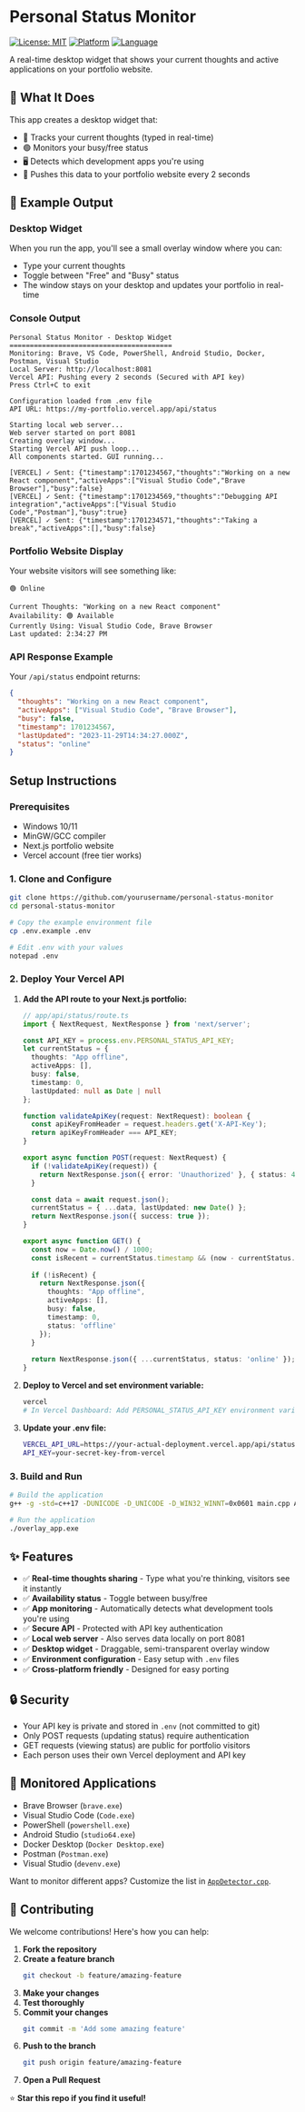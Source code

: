 # Personal Status Monitor

[![License: MIT](https://img.shields.io/badge/License-MIT-yellow.svg)](https://opensource.org/licenses/MIT)
[![Platform](https://img.shields.io/badge/platform-Windows-blue.svg)](https://www.microsoft.com/windows)
[![Language](https://img.shields.io/badge/language-C++-blue.svg)](https://isocpp.org/)

A real-time desktop widget that shows your current thoughts and active applications on your portfolio website.

## 🎯 What It Does

This app creates a desktop widget that:
- 📝 Tracks your current thoughts (typed in real-time)
- 🟢 Monitors your busy/free status 
- 🖥️ Detects which development apps you're using
- 🚀 Pushes this data to your portfolio website every 2 seconds

## 📸 Example Output

### Desktop Widget
When you run the app, you'll see a small overlay window where you can:
- Type your current thoughts
- Toggle between "Free" and "Busy" status
- The window stays on your desktop and updates your portfolio in real-time

### Console Output
```
Personal Status Monitor - Desktop Widget
========================================
Monitoring: Brave, VS Code, PowerShell, Android Studio, Docker, Postman, Visual Studio
Local Server: http://localhost:8081
Vercel API: Pushing every 2 seconds (Secured with API key)
Press Ctrl+C to exit

Configuration loaded from .env file
API URL: https://my-portfolio.vercel.app/api/status

Starting local web server...
Web server started on port 8081
Creating overlay window...
Starting Vercel API push loop...
All components started. GUI running...

[VERCEL] ✓ Sent: {"timestamp":1701234567,"thoughts":"Working on a new React component","activeApps":["Visual Studio Code","Brave Browser"],"busy":false}
[VERCEL] ✓ Sent: {"timestamp":1701234569,"thoughts":"Debugging API integration","activeApps":["Visual Studio Code","Postman"],"busy":true}
[VERCEL] ✓ Sent: {"timestamp":1701234571,"thoughts":"Taking a break","activeApps":[],"busy":false}
```

### Portfolio Website Display
Your website visitors will see something like:

```
🟢 Online

Current Thoughts: "Working on a new React component"
Availability: 🟢 Available
Currently Using: Visual Studio Code, Brave Browser
Last updated: 2:34:27 PM
```

### API Response Example
Your `/api/status` endpoint returns:
```json
{
  "thoughts": "Working on a new React component",
  "activeApps": ["Visual Studio Code", "Brave Browser"],
  "busy": false,
  "timestamp": 1701234567,
  "lastUpdated": "2023-11-29T14:34:27.000Z",
  "status": "online"
}
```

## Setup Instructions

### Prerequisites
- Windows 10/11
- MinGW/GCC compiler
- Next.js portfolio website
- Vercel account (free tier works)

### 1. Clone and Configure

```bash
git clone https://github.com/yourusername/personal-status-monitor
cd personal-status-monitor

# Copy the example environment file
cp .env.example .env

# Edit .env with your values
notepad .env
```

### 2. Deploy Your Vercel API

1. **Add the API route to your Next.js portfolio:**
   ```typescript
   // app/api/status/route.ts
   import { NextRequest, NextResponse } from 'next/server';

   const API_KEY = process.env.PERSONAL_STATUS_API_KEY;
   let currentStatus = {
     thoughts: "App offline",
     activeApps: [],
     busy: false,
     timestamp: 0,
     lastUpdated: null as Date | null
   };

   function validateApiKey(request: NextRequest): boolean {
     const apiKeyFromHeader = request.headers.get('X-API-Key');
     return apiKeyFromHeader === API_KEY;
   }

   export async function POST(request: NextRequest) {
     if (!validateApiKey(request)) {
       return NextResponse.json({ error: 'Unauthorized' }, { status: 401 });
     }

     const data = await request.json();
     currentStatus = { ...data, lastUpdated: new Date() };
     return NextResponse.json({ success: true });
   }

   export async function GET() {
     const now = Date.now() / 1000;
     const isRecent = currentStatus.timestamp && (now - currentStatus.timestamp) < 10;
     
     if (!isRecent) {
       return NextResponse.json({
         thoughts: "App offline",
         activeApps: [],
         busy: false,
         timestamp: 0,
         status: 'offline'
       });
     }
     
     return NextResponse.json({ ...currentStatus, status: 'online' });
   }
   ```

2. **Deploy to Vercel and set environment variable:**
   ```bash
   vercel
   # In Vercel Dashboard: Add PERSONAL_STATUS_API_KEY environment variable
   ```

3. **Update your .env file:**
   ```bash
   VERCEL_API_URL=https://your-actual-deployment.vercel.app/api/status
   API_KEY=your-secret-key-from-vercel
   ```

### 3. Build and Run

```bash
# Build the application
g++ -g -std=c++17 -DUNICODE -D_UNICODE -D_WIN32_WINNT=0x0601 main.cpp AppDetector.cpp WebServer.cpp OverlayWindow.cpp ThoughtsManager.cpp -o overlay_app.exe -lwinhttp -lws2_32 -lgdi32 -luser32 -lcomctl32

# Run the application
./overlay_app.exe
```

## ✨ Features

- ✅ **Real-time thoughts sharing** - Type what you're thinking, visitors see it instantly
- ✅ **Availability status** - Toggle between busy/free
- ✅ **App monitoring** - Automatically detects what development tools you're using
- ✅ **Secure API** - Protected with API key authentication
- ✅ **Local web server** - Also serves data locally on port 8081
- ✅ **Desktop widget** - Draggable, semi-transparent overlay window
- ✅ **Environment configuration** - Easy setup with `.env` files
- ✅ **Cross-platform friendly** - Designed for easy porting

## 🔒 Security

- Your API key is private and stored in `.env` (not committed to git)
- Only POST requests (updating status) require authentication
- GET requests (viewing status) are public for portfolio visitors
- Each person uses their own Vercel deployment and API key

## 🎯 Monitored Applications

- Brave Browser (`brave.exe`)
- Visual Studio Code (`Code.exe`) 
- PowerShell (`powershell.exe`)
- Android Studio (`studio64.exe`)
- Docker Desktop (`Docker Desktop.exe`)
- Postman (`Postman.exe`)
- Visual Studio (`devenv.exe`)

Want to monitor different apps? Customize the list in [`AppDetector.cpp`](AppDetector.cpp).



## 🤝 Contributing

We welcome contributions! Here's how you can help:

1. **Fork the repository**
2. **Create a feature branch**
   ```bash
   git checkout -b feature/amazing-feature
   ```
3. **Make your changes**
4. **Test thoroughly**
5. **Commit your changes**
   ```bash
   git commit -m 'Add some amazing feature'
   ```
6. **Push to the branch**
   ```bash
   git push origin feature/amazing-feature
   ```
7. **Open a Pull Request**


⭐ **Star this repo if you find it useful!**